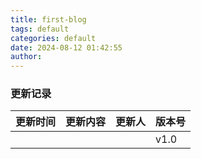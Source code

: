 ```yaml
---
title: first-blog
tags: default
categories: default
date: 2024-08-12 01:42:55
author:
---
```

### 更新记录
|更新时间|更新内容|更新人|版本号|
|:---:|:---|:---|:--|
| | | |v1.0|

